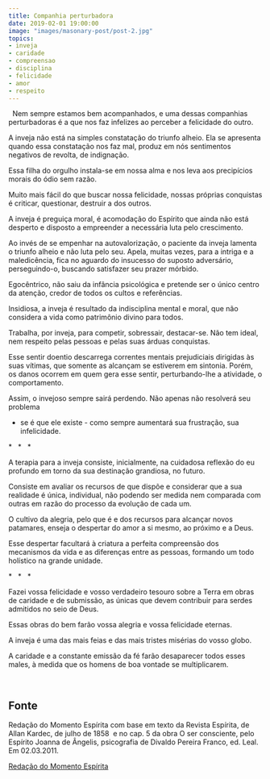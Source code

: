 ```yaml
---
title: Companhia perturbadora
date: 2019-02-01 19:00:00
image: "images/masonary-post/post-2.jpg"
topics: 
- inveja
- caridade
- compreensao
- disciplina
- felicidade
- amor
- respeito
---
```


 
Nem sempre estamos bem acompanhados, e uma dessas companhias perturbadoras é a
que nos faz infelizes ao perceber a felicidade do outro.

A inveja não está na simples constatação do triunfo alheio. Ela se apresenta
quando essa constatação nos faz mal, produz em nós sentimentos negativos de
revolta, de indignação.

Essa filha do orgulho instala-se em nossa alma e nos leva aos precipícios
morais do ódio sem razão.

Muito mais fácil do que buscar nossa felicidade, nossas próprias conquistas é
criticar, questionar, destruir a dos outros.

A inveja é preguiça moral, é acomodação do Espírito que ainda não está desperto
e disposto a empreender a necessária luta pelo crescimento.

Ao invés de se empenhar na autovalorização, o paciente da inveja lamenta o
triunfo alheio e não luta pelo seu. Apela, muitas vezes, para a intriga e a
maledicência, fica no aguardo do insucesso do suposto adversário,
perseguindo-o, buscando satisfazer seu prazer mórbido.

Egocêntrico, não saiu da infância psicológica e pretende ser o único centro da
atenção, credor de todos os cultos e referências.

Insidiosa, a inveja é resultado da indisciplina mental e moral, que não
considera a vida como patrimônio divino para todos.

Trabalha, por inveja, para competir, sobressair, destacar-se. Não tem ideal,
nem respeito pelas pessoas e pelas suas árduas conquistas.

Esse sentir doentio descarrega correntes mentais prejudiciais dirigidas às suas
vítimas, que somente as alcançam se estiverem em sintonia. Porém, os danos
ocorrem em quem gera esse sentir, perturbando-lhe a atividade, o comportamento.

Assim, o invejoso sempre sairá perdendo. Não apenas não resolverá seu problema
- se é que ele existe - como sempre aumentará sua frustração, sua infelicidade.

*   *   *

A terapia para a inveja consiste, inicialmente, na cuidadosa reflexão do eu
profundo em torno da sua destinação grandiosa, no futuro.

Consiste em avaliar os recursos de que dispõe e considerar que a sua realidade
é única, individual, não podendo ser medida nem comparada com outras em razão
do processo da evolução de cada um.

O cultivo da alegria, pelo que é e dos recursos para alcançar novos patamares,
enseja o despertar do amor a si mesmo, ao próximo e a Deus.

Esse despertar facultará à criatura a perfeita compreensão dos mecanismos da
vida e as diferenças entre as pessoas, formando um todo holístico na grande
unidade.

*   *   *

Fazei vossa felicidade e vosso verdadeiro tesouro sobre a Terra em obras de
caridade e de submissão, as únicas que devem contribuir para serdes admitidos
no seio de Deus.

Essas obras do bem farão vossa alegria e vossa felicidade eternas.

A inveja é uma das mais feias e das mais tristes misérias do vosso globo.

A caridade e a constante emissão da fé farão desaparecer todos esses males, à
medida que os homens de boa vontade se multiplicarem.

 

## Fonte
Redação do Momento Espírita com base em texto da Revista Espírita, de Allan
Kardec, de julho de 1858  e no cap. 5 da obra O ser consciente, pelo Espírito
Joanna de Ângelis, psicografia de Divaldo Pereira Franco, ed. Leal.
Em 02.03.2011.



[Redação do Momento Espírita](http://www.momento.com.br/pt/ler_texto.php?id=2920)
